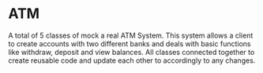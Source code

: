 # ATM
A total of 5 classes of mock a real ATM System. This system allows a client to create accounts with two different banks and deals with basic functions like withdraw, deposit and view balances. 
All classes connected together to create reusable code and update each other to accordingly to any changes.
